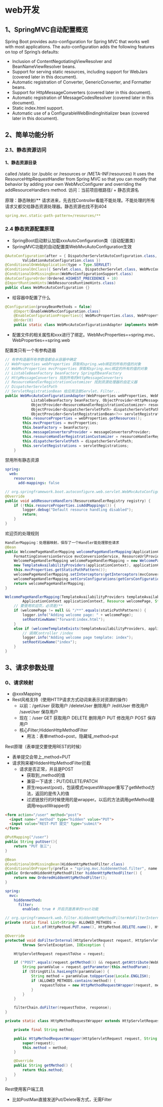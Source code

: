 # web开发

## 1、SpringMVC自动配置概览
Spring Boot provides auto-configuration for Spring MVC that works well with most applications.
The auto-configuration adds the following features on top of Spring’s defaults:
- Inclusion of ContentNegotiatingViewResolver and BeanNameViewResolver beans.
- Support for serving static resources, including support for WebJars (covered later in this document).
- Automatic registration of Converter, GenericConverter, and Formatter beans.
- Support for HttpMessageConverters (covered later in this document).
- Automatic registration of MessageCodesResolver (covered later in this document).
- Static index.html support.
- Automatic use of a ConfigurableWebBindingInitializer bean (covered later in this document).

## 2、简单功能分析
### 2.1、静态资源访问
#### 1、静态资源目录
called /static (or /public or /resources or /META-INF/resources)
It uses the ResourceHttpRequestHandler from Spring MVC so that you can modify that behavior by adding your own WebMvcConfigurer and overriding the addResourceHandlers method.
访问：当前项目根路径/ + 静态资源名

原理：静态映射/**
请求进来，先去找Controller看能不能处理。不能处理的所有请求又都交给静态资源处理器。静态资源也找不到404

```yaml
spring.mvc.static-path-pattern=/resources/**
```
### 2.4 静态资源配置原理
- SpringBoot启动默认加载xxxAutoConfiguration类（自动配置类）
- SpringMVC功能的自动配置类WebMvcAutoConfiguration生效
```java
@AutoConfiguration(after = { DispatcherServletAutoConfiguration.class, TaskExecutionAutoConfiguration.class,
		ValidationAutoConfiguration.class })
@ConditionalOnWebApplication(type = Type.SERVLET)
@ConditionalOnClass({ Servlet.class, DispatcherServlet.class, WebMvcConfigurer.class })
@ConditionalOnMissingBean(WebMvcConfigurationSupport.class)
@AutoConfigureOrder(Ordered.HIGHEST_PRECEDENCE + 10)
@ImportRuntimeHints(WebResourcesRuntimeHints.class)
public class WebMvcAutoConfiguration {}
```
- 给容器中配置了什么
```java
@Configuration(proxyBeanMethods = false)
	@Import(EnableWebMvcConfiguration.class)
	@EnableConfigurationProperties({ WebMvcProperties.class, WebProperties.class })
	@Order(0)
	public static class WebMvcAutoConfigurationAdapter implements WebMvcConfigurer, ServletContextAware {}
```
- 配置文件的相关属性和xxx进行了绑定。WebMvcProperties==spring.mvc、WebProperties==spring.web

配置类只有一个有参构造器
```java
// 有参构造器所有参数值都会从容器中确定
// WebProperties webProperties 获取和spring.web绑定的所有的值的对象
// WebMvcProperties mvcProperties 获取和spring.mvc绑定的所有的值的对象
// ListableBeanFactory beanFactory Spring的beanFactory
// HttpMessageConverters 找到所有的HttpMessageConverters
// ResourceHandlerRegistrationCustomizer 找到资源处理器的自定义器
// DispatcherServletPath
// ServletRegistrationBean 给应用注册Servlet、Filter...
public WebMvcAutoConfigurationAdapter(WebProperties webProperties, WebMvcProperties mvcProperties,
            ListableBeanFactory beanFactory, ObjectProvider<HttpMessageConverters> messageConvertersProvider,
            ObjectProvider<ResourceHandlerRegistrationCustomizer> resourceHandlerRegistrationCustomizerProvider,
            ObjectProvider<DispatcherServletPath> dispatcherServletPath,
            ObjectProvider<ServletRegistrationBean<?>> servletRegistrations) {
        this.resourceProperties = webProperties.getResources();
        this.mvcProperties = mvcProperties;
        this.beanFactory = beanFactory;
        this.messageConvertersProvider = messageConvertersProvider;
        this.resourceHandlerRegistrationCustomizer = resourceHandlerRegistrationCustomizerProvider.getIfAvailable();
        this.dispatcherServletPath = dispatcherServletPath;
        this.servletRegistrations = servletRegistrations;
    }
```

禁用所有静态资源
```yaml
spring:
  web:
    resources:
      add-mappings: false
```
```java
// org.springframework.boot.autoconfigure.web.servlet.WebMvcAutoConfiguration.WebMvcAutoConfigurationAdapter.addResourceHandlers
@Override
public void addResourceHandlers(ResourceHandlerRegistry registry) {
    if (!this.resourceProperties.isAddMappings()) {
        logger.debug("Default resource handling disabled");
        return;
    }
}
```

欢迎页的处理规则
```java
HandlerMapping：处理器映射，保存了一个Handler能处理那些请求
@Bean
public WelcomePageHandlerMapping welcomePageHandlerMapping(ApplicationContext applicationContext,
    FormattingConversionService mvcConversionService, ResourceUrlProvider mvcResourceUrlProvider) {
    WelcomePageHandlerMapping welcomePageHandlerMapping = new WelcomePageHandlerMapping(
    new TemplateAvailabilityProviders(applicationContext), applicationContext, getWelcomePage(),
    this.mvcProperties.getStaticPathPattern());
    welcomePageHandlerMapping.setInterceptors(getInterceptors(mvcConversionService, mvcResourceUrlProvider));
    welcomePageHandlerMapping.setCorsConfigurations(getCorsConfigurations());
    return welcomePageHandlerMapping;
}

WelcomePageHandlerMapping(TemplateAvailabilityProviders templateAvailabilityProviders,
        ApplicationContext applicationContext, Resource welcomePage, String staticPathPattern) {
    // 要使用欢迎页，必须是/**
    if (welcomePage != null && "/**".equals(staticPathPattern)) {
        logger.info("Adding welcome page: " + welcomePage);
        setRootViewName("forward:index.html");
    }
    else if (welcomeTemplateExists(templateAvailabilityProviders, applicationContext)) {
        // 调用Controller /index
        logger.info("Adding welcome page template: index");
        setRootViewName("index");
    }
}
```

## 3、请求参数处理
### 0、请求映射
- @xxxMapping
- Rest风格支持（使用HTTP请求方式动词来表示对资源的操作）
  - 以前：/getUser 获取用户 /deleteUser 删除用户 /editUser 修改用户 /saveUser 保存用户
  - 现在：/user GET 获取用户 DELETE 删除用户 PUT 修改用户 POST 保存用户
  - 核心Filter;HiddenHttpMethodFilter
    - 用法：表单method=post，隐藏域_method=put



Rest原理（表单提交要使用REST的时候）

- 表单提交会带上_method=PUT
- 请求狗来被HIddenHttpMethodFilter拦截
  - 请求是否正常，并且是POST
    - 获取到_method的值
    - 兼容一下请求：PUT/DELETE/PATCH
    - 原生request(post)，包装模式requestWrapper重写了getMethod方法，返回的是传入的值
    - 过滤链放行的时候使用的是wrapper。以后的方法调用getMethod是调用requstWrapper的

```HTML
<form action="/user" method="post">
  <input name="_method" type="hidden" value="PUT">
  <input value="REST-PUT 提交" type="submit">
</form>
```

```java
@PutMapping("/user")
public String putUser(){
    return "PUT 张三";
}
```

```java
@Bean
@ConditionalOnMissingBean(HiddenHttpMethodFilter.class)
@ConditionalOnProperty(prefix = "spring.mvc.hiddenmethod.filter", name = "enabled", matchIfMissing = false)
public OrderedHiddenHttpMethodFilter hiddenHttpMethodFilter() {
    return new OrderedHiddenHttpMethodFilter();
}
```

```yaml
spring:
  mvc:
    hiddenmethod:
      filter:
        enabled: true # 开启页面表单的rest功能
```

```java
// org.springframework.web.filter.HiddenHttpMethodFilter#doFilterInternal
private static final List<String> ALLOWED_METHODS =
			List.of(HttpMethod.PUT.name(), HttpMethod.DELETE.name(), HttpMethod.PATCH.name());

@Override
protected void doFilterInternal(HttpServletRequest request, HttpServletResponse response, FilterChain filterChain)
        throws ServletException, IOException {

    HttpServletRequest requestToUse = request;

    if ("POST".equals(request.getMethod()) && request.getAttribute(WebUtils.ERROR_EXCEPTION_ATTRIBUTE) == null) {
        String paramValue = request.getParameter(this.methodParam);
        if (StringUtils.hasLength(paramValue)) {
            String method = paramValue.toUpperCase(Locale.ENGLISH);
            if (ALLOWED_METHODS.contains(method)) {
                requestToUse = new HttpMethodRequestWrapper(request, method);
            }
        }
    }

    filterChain.doFilter(requestToUse, response);
}
```

```java
private static class HttpMethodRequestWrapper extends HttpServletRequestWrapper {

    private final String method;

    public HttpMethodRequestWrapper(HttpServletRequest request, String method) {
        super(request);
        this.method = method;
    }

    @Override
    public String getMethod() {
        return this.method;
    }
}
```

Rest使用客户端工具

- 比如PostMan直接发送Put/Delete等方式，无需Filter

